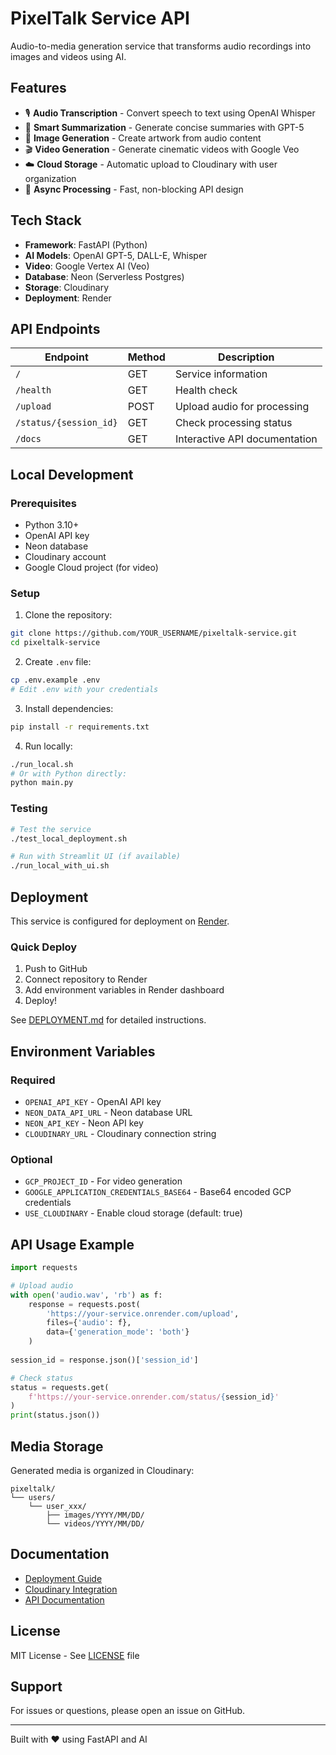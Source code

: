 # PixelTalk Service API

Audio-to-media generation service that transforms audio recordings into images and videos using AI.

## Features

- 🎙️ **Audio Transcription** - Convert speech to text using OpenAI Whisper
- 📝 **Smart Summarization** - Generate concise summaries with GPT-5
- 🎨 **Image Generation** - Create artwork from audio content
- 🎬 **Video Generation** - Generate cinematic videos with Google Veo
- ☁️ **Cloud Storage** - Automatic upload to Cloudinary with user organization
- 🚀 **Async Processing** - Fast, non-blocking API design

## Tech Stack

- **Framework**: FastAPI (Python)
- **AI Models**: OpenAI GPT-5, DALL-E, Whisper
- **Video**: Google Vertex AI (Veo)
- **Database**: Neon (Serverless Postgres)
- **Storage**: Cloudinary
- **Deployment**: Render

## API Endpoints

| Endpoint | Method | Description |
|----------|---------|------------|
| `/` | GET | Service information |
| `/health` | GET | Health check |
| `/upload` | POST | Upload audio for processing |
| `/status/{session_id}` | GET | Check processing status |
| `/docs` | GET | Interactive API documentation |

## Local Development

### Prerequisites
- Python 3.10+
- OpenAI API key
- Neon database
- Cloudinary account
- Google Cloud project (for video)

### Setup

1. Clone the repository:
```bash
git clone https://github.com/YOUR_USERNAME/pixeltalk-service.git
cd pixeltalk-service
```

2. Create `.env` file:
```bash
cp .env.example .env
# Edit .env with your credentials
```

3. Install dependencies:
```bash
pip install -r requirements.txt
```

4. Run locally:
```bash
./run_local.sh
# Or with Python directly:
python main.py
```

### Testing

```bash
# Test the service
./test_local_deployment.sh

# Run with Streamlit UI (if available)
./run_local_with_ui.sh
```

## Deployment

This service is configured for deployment on [Render](https://render.com).

### Quick Deploy

1. Push to GitHub
2. Connect repository to Render
3. Add environment variables in Render dashboard
4. Deploy!

See [DEPLOYMENT.md](DEPLOYMENT.md) for detailed instructions.

## Environment Variables

### Required
- `OPENAI_API_KEY` - OpenAI API key
- `NEON_DATA_API_URL` - Neon database URL
- `NEON_API_KEY` - Neon API key
- `CLOUDINARY_URL` - Cloudinary connection string

### Optional
- `GCP_PROJECT_ID` - For video generation
- `GOOGLE_APPLICATION_CREDENTIALS_BASE64` - Base64 encoded GCP credentials
- `USE_CLOUDINARY` - Enable cloud storage (default: true)

## API Usage Example

```python
import requests

# Upload audio
with open('audio.wav', 'rb') as f:
    response = requests.post(
        'https://your-service.onrender.com/upload',
        files={'audio': f},
        data={'generation_mode': 'both'}
    )
    
session_id = response.json()['session_id']

# Check status
status = requests.get(
    f'https://your-service.onrender.com/status/{session_id}'
)
print(status.json())
```

## Media Storage

Generated media is organized in Cloudinary:
```
pixeltalk/
└── users/
    └── user_xxx/
        ├── images/YYYY/MM/DD/
        └── videos/YYYY/MM/DD/
```

## Documentation

- [Deployment Guide](DEPLOYMENT.md)
- [Cloudinary Integration](CLOUDINARY_INTEGRATION.md)
- [API Documentation](https://your-service.onrender.com/docs)

## License

MIT License - See [LICENSE](LICENSE) file

## Support

For issues or questions, please open an issue on GitHub.

---

Built with ❤️ using FastAPI and AI